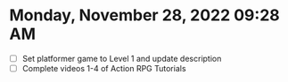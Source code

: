 # Monday, November 28, 2022 09:28 AM
- [ ] Set platformer game to Level 1 and update description 
- [ ] Complete videos 1-4 of Action RPG Tutorials
